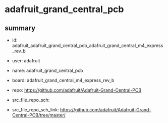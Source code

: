 # adafruit_grand_central_pcb
 
## summary 
* id: adafruit_adafruit_grand_central_pcb_adafruit_grand_central_m4_express_rev_b
* user: adafruit
* name: adafruit_grand_central_pcb
* board: adafruit_grand_central_m4_express_rev_b
* repo: https://github.com/adafruit/Adafruit-Grand-Central-PCB



* src_file_repo_sch: 
* src_file_repo_sch_link: https://github.com/adafruit/Adafruit-Grand-Central-PCB/tree/master/




